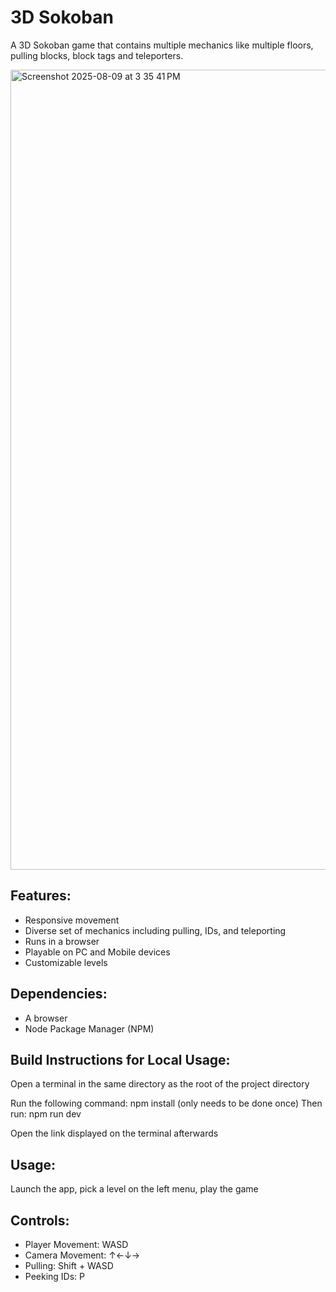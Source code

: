 # 3D Sokoban

A 3D Sokoban game that contains multiple mechanics like multiple floors, pulling blocks, block tags and teleporters.

<img width="2252" height="1280" alt="Screenshot 2025-08-09 at 3 35 41 PM" src="https://github.com/user-attachments/assets/cefaa6e3-7ece-4689-bf77-a53fe3ae8e64" />

## Features:
- Responsive movement
- Diverse set of mechanics including pulling, IDs, and teleporting
- Runs in a browser
- Playable on PC and Mobile devices
- Customizable levels

## Dependencies:
- A browser
- Node Package Manager (NPM)

## Build Instructions for Local Usage:
Open a terminal in the same directory as the root of the project directory

Run the following command: npm install (only needs to be done once)
Then run: npm run dev

Open the link displayed on the terminal afterwards

## Usage:
Launch the app, pick a level on the left menu, play the game

## Controls:
- Player Movement: WASD
- Camera Movement: &uarr;&larr;&darr;&rarr;
- Pulling: Shift + WASD
- Peeking IDs: P
